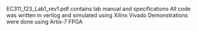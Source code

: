 EC311_f23_Lab1_rev1.pdf contains lab manual and specifications
All code was written in verilog and simulated using Xilinx Vivado
Demonstrations were done using Artix-7 FPGA
